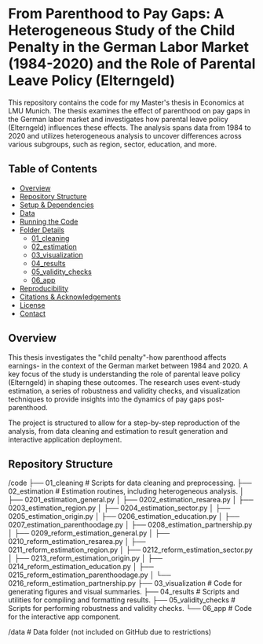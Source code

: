 # From Parenthood to Pay Gaps: A Heterogeneous Study of the Child Penalty in the German Labor Market (1984-2020) and the Role of Parental Leave Policy (Elterngeld)

This repository contains the code for my Master's thesis in Economics at LMU Munich. The thesis examines the effect of parenthood on pay gaps in the German labor market and investigates how parental leave policy (Elterngeld) influences these effects. The analysis spans data from 1984 to 2020 and utilizes heterogeneous analysis to uncover differences across various subgroups, such as region, sector, education, and more.

## Table of Contents
- [Overview](#overview)
- [Repository Structure](#repository-structure)
- [Setup & Dependencies](#setup--dependencies)
- [Data](#data)
- [Running the Code](#running-the-code)
- [Folder Details](#folder-details)
  - [01_cleaning](#01_cleaning)
  - [02_estimation](#02_estimation)
  - [03_visualization](#03_visualization)
  - [04_results](#04_results)
  - [05_validity_checks](#05_validity_checks)
  - [06_app](#06_app)
- [Reproducibility](#reproducibility)
- [Citations & Acknowledgements](#citations--acknowledgements)
- [License](#license)
- [Contact](#contact)

## Overview 

This thesis investigates the "child penalty"-how parenthood affects earnings- in the context of the German market between 1984 and 2020. A key focus of the study is understanding the role of parental leave policy (Elterngeld) in shaping these outcomes. The research uses event-study estimation, a series of robustness and validity checks, and visualization techniques to provide insights into the dynamics of pay gaps post-parenthood.

The project is structured to allow for a step-by-step reproduction of the analysis, from data cleaning and estimation to result generation and interactive application deployment.

## Repository Structure

/code
  ├── 01_cleaning          # Scripts for data cleaning and preprocessing.
  ├── 02_estimation        # Estimation routines, including heterogeneous analysis.
  │    ├── 0201_estimation_general.py
  │    ├── 0202_estimation_resarea.py
  │    ├── 0203_estimation_region.py
  │    ├── 0204_estimation_sector.py
  │    ├── 0205_estimation_origin.py
  │    ├── 0206_estimation_education.py
  │    ├── 0207_estimation_parenthoodage.py
  │    ├── 0208_estimation_partnership.py
  │    ├── 0209_reform_estimation_general.py
  │    ├── 0210_reform_estimation_resarea.py
  │    ├── 0211_reform_estimation_region.py
  │    ├── 0212_reform_estimation_sector.py
  │    ├── 0213_reform_estimation_origin.py
  │    ├── 0214_reform_estimation_education.py
  │    ├── 0215_reform_estimation_parenthoodage.py
  │    └── 0216_reform_estimation_partnership.py
  ├── 03_visualization     # Code for generating figures and visual summaries.
  ├── 04_results           # Scripts and utilities for compiling and formatting results.
  ├── 05_validity_checks   # Scripts for performing robustness and validity checks.
  └── 06_app               # Code for the interactive app component.
  
/data                      # Data folder (not included on GitHub due to restrictions)



